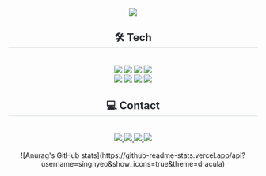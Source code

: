  <div align= "center">
    <img src="https://capsule-render.vercel.app/api?type=waving&color=340094&height=240&text=Kang%20Si%20Yeon&animation=fadeIn&fontColor=ffffff&fontSize=70" />
    </div>
    <div align= "center">
    <h2 style="border-bottom: 1px solid #d8dee4; color: #282d33;"> 🛠️ Tech</h2> <br> 
    <div style="margin: 0 auto; text-align: center;" align= "center">
          <img src="https://img.shields.io/badge/Discord-5865F2?style=for-the-badge&logo=Discord&logoColor=white">
          <img src="https://img.shields.io/badge/Git-F05032?style=for-the-badge&logo=Git&logoColor=white">
          <img src="https://img.shields.io/badge/Github-181717?style=for-the-badge&logo=Github&logoColor=white">
          <img src="https://img.shields.io/badge/Notion-000000?style=for-the-badge&logo=Notion&logoColor=white">
        <br/>
          <img src="https://img.shields.io/badge/Javascript-F7DF1E?style=for-the-badge&logo=Javascript&logoColor=white">
          <img src="https://img.shields.io/badge/Node.js-339933?style=for-the-badge&logo=Node.js&logoColor=white">
          <img src="https://img.shields.io/badge/Next.js-000000?style=for-the-badge&logo=Next.js&logoColor=white">
          <img src="https://img.shields.io/badge/React-61DAFB?style=for-the-badge&logo=React&logoColor=white">
          </div>
    </div>
    <div align= "center">
    <h2 style="border-bottom: 1px solid #d8dee4; color: #282d33;"> 💻 Contact</h2> <br> 
    <div align= "center"> <a href=https://singnyeo.tistory.com/> <img src="https://img.shields.io/badge/Tistory-000000?style=for-the-badge&logo=Tistory&logoColor=white&link=https://singnyeo.tistory.com/"> </a>
         <a href=https://blog.naver.com/singnyeo> <img src="https://img.shields.io/badge/Naver-03C75A?style=for-the-badge&logo=Naver&logoColor=white&link=https://blog.naver.com/singnyeo"> </a>
         <a href=https://www.instagram.com/sx._.yxxn/> <img src="https://img.shields.io/badge/Instagram-E4405F?style=for-the-badge&logo=Instagram&logoColor=white&link=https://www.instagram.com/sx._.yxxn/"> </a>
         <a href=mailto:rkdtldus0115@gmail.com> <img src="https://img.shields.io/badge/Gmail-EA4335?style=for-the-badge&logo=Gmail&logoColor=white&link=mailto:rkdtldus0115@gmail.com"> </a>
          </div>  <br> 
         ![Anurag's GitHub stats](https://github-readme-stats.vercel.app/api?username=singnyeo&show_icons=true&theme=dracula)
    <div align= "center">  </div> 
    </div>
    
